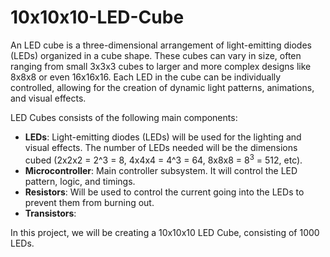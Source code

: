 # 10x10x10-LED-Cube


An LED cube is a three-dimensional arrangement of light-emitting diodes (LEDs) organized in a cube shape. These cubes can vary in size, often ranging from small 3x3x3 cubes to larger and more complex designs like 8x8x8 or even 16x16x16. Each LED in the cube can be individually controlled, allowing for the creation of dynamic light patterns, animations, and visual effects.

LED Cubes consists of the following main components:
- **LEDs**: Light-emitting diodes (LEDs) will be used for the lighting and visual effects. The number of LEDs needed will be the dimensions cubed (2x2x2 = 2^3 = 8, 4x4x4 = 4^3 = 64, 8x8x8 = $8^3$ = 512, etc).
- **Microcontroller**: Main controller subsystem. It will control the LED pattern, logic, and timings.
- **Resistors**: Will be used to control the current going into the LEDs to prevent them from burning out.
- **Transistors**:

In this project, we will be creating a 10x10x10 LED Cube, consisting of 1000 LEDs.
